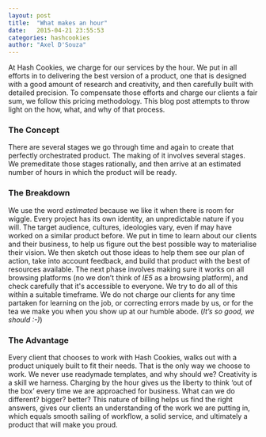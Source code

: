 ```yaml
---
layout: post
title:  "What makes an hour"
date:   2015-04-21 23:55:53
categories: hashcookies
author: "Axel D'Souza"
---
```


At Hash Cookies, we charge for our services by the hour. We put in all efforts in to delivering the best version of a product, one that is designed with a good amount of research and creativity, and then carefully built with detailed precision. To compensate those efforts and charge our clients a fair sum, we follow this pricing methodology. This blog post attempts to throw light on the how, what, and why of that process.

### The Concept

There are several stages we go through time and again to create that perfectly orchestrated product. The making of it involves several stages. We premeditate those stages rationally, and then arrive at an estimated number of hours in which the product will be ready. 

### The Breakdown 

We use the word *estimated* because we like it when there is room for wiggle. Every project has its own identity, an unpredictable nature if you will. The target audience, cultures, ideologies vary, even if may have worked on a similar product before. We put in time to learn about our clients and their business, to help us figure out the best possible way to materialise their vision. We then sketch out those ideas to help them see our plan of action, take into account feedback, and build that product with the best of resources available. The next phase involves making sure it works on all browsing platforms (no we don’t think  of *IE5* as a browsing platform), and check carefully that it's accessible to everyone. We try to do all of this within a suitable timeframe. We do not charge our clients for any time partaken for learning on the job, or correcting errors made by us, or for the tea we make you when you show up at our humble abode. (*It’s so good, we should :-)*)

### The Advantage

Every client that chooses to work with Hash Cookies, walks out with a product uniquely built to fit their needs. That is the only way we choose to work. We never use readymade templates, and why should we? Creativity is a skill we harness. Charging by the hour gives us the liberty to think ‘out of the box’ every time we are approached for business. What can we do different? bigger? better? This nature of billing helps us find the right answers, gives our clients an understanding of the work we are putting in, which equals smooth sailing of workflow, a solid service, and ultimately a product that will make you proud.